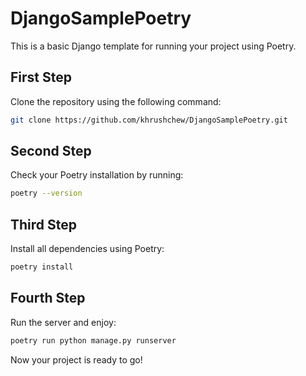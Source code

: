 # DjangoSamplePoetry

This is a basic Django template for running your project using Poetry.

## First Step
Clone the repository using the following command:
```bash
git clone https://github.com/khrushchew/DjangoSamplePoetry.git
```

## Second Step
Check your Poetry installation by running:
```bash
poetry --version
```

## Third Step
Install all dependencies using Poetry:
```bash
poetry install
```

## Fourth Step
Run the server and enjoy:
```bash
poetry run python manage.py runserver
```

Now your project is ready to go!
